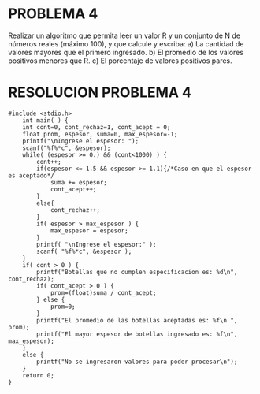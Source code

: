 # PROBLEMA 4

Realizar un algoritmo que permita leer un valor R y un conjunto de N de números reales (máximo 
100), y que calcule y escriba: 
a) La cantidad de valores mayores que el primero ingresado. 
b) El promedio de los valores positivos menores que R. 
c) El porcentaje de valores positivos pares.
# RESOLUCION PROBLEMA 4
    #include <stdio.h>
        int main( ) {
        int cont=0, cont_rechaz=1, cont_acept = 0;
        float prom, espesor, suma=0, max_espesor=-1;
        printf("\nIngrese el espesor: ");
        scanf("%f%*c", &espesor);
        while( (espesor >= 0.) && (cont<1000) ) {
            cont++;
            if(espesor <= 1.5 && espesor >= 1.1){/*Caso en que el espesor es aceptado*/
                suma += espesor;
                cont_acept++;
            }
            else{
                cont_rechaz++;
            }
            if( espesor > max_espesor ) {
                max_espesor = espesor;
            }
            printf( "\nIngrese el espesor:" );
            scanf( "%f%*c", &espesor );
        }
        if( cont > 0 ) {
            printf("Botellas que no cumplen especificacion es: %d\n", cont_rechaz);
            if( cont_acept > 0 ) {
                prom=(float)suma / cont_acept;
            } else {
                prom=0;
            }
            printf("El promedio de las botellas aceptadas es: %f\n ", prom);
            printf("El mayor espesor de botellas ingresado es: %f\n", max_espesor);
        }
        else {
            printf("No se ingresaron valores para poder procesar\n");
        }
        return 0;
    }
